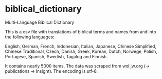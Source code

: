 biblical_dictionary
===================

Multi-Language Biblical Dictionary  

This is a csv file with translations of biblical terms and names from and into the 
following languages:  

English, German, French, Indonesian, Italian, Japanese, Chinese Simplified, Chinese Traditional, Czech, 
Danish, Greek, Korean, Dutch, Norwege, Polish, Portugese, Spanish, Swedish, Tagalog and Finnish.

It contains nearly 5000 items. The data was scraped from wol.jw.org (-> publications -> Insight). The encoding is utf-8. 

